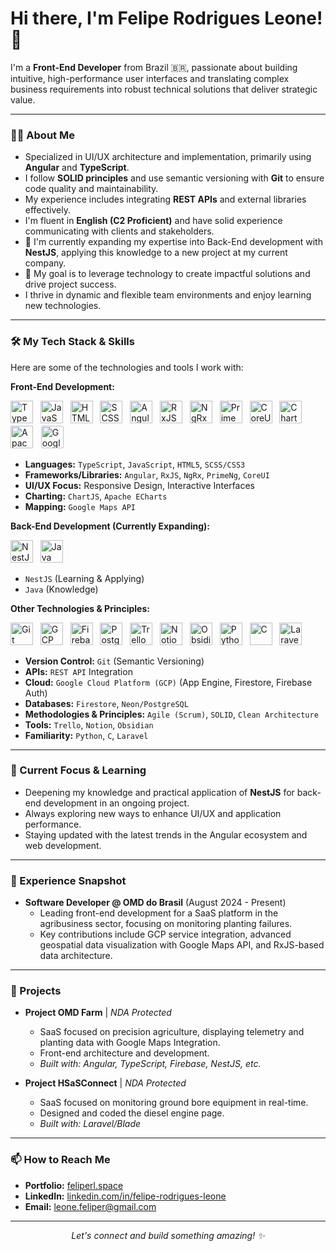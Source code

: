 # Hi there, I'm Felipe Rodrigues Leone! 👋

I'm a **Front-End Developer** from Brazil 🇧🇷, passionate about building intuitive, high-performance user interfaces and translating complex business requirements into robust technical solutions that deliver strategic value.

---

### 👨‍💻 About Me

* Specialized in UI/UX architecture and implementation, primarily using **Angular** and **TypeScript**.
* I follow **SOLID principles** and use semantic versioning with **Git** to ensure code quality and maintainability.
* My experience includes integrating **REST APIs** and external libraries effectively.
* I'm fluent in **English (C2 Proficient)** and have solid experience communicating with clients and stakeholders.
* 🌱 I'm currently expanding my expertise into Back-End development with **NestJS**, applying this knowledge to a new project at my current company.
* 🚀 My goal is to leverage technology to create impactful solutions and drive project success.
* I thrive in dynamic and flexible team environments and enjoy learning new technologies.

---

### 🛠️ My Tech Stack & Skills

Here are some of the technologies and tools I work with:

**Front-End Development:**
<p align="left">
  <img src="https://cdn.jsdelivr.net/gh/devicons/devicon@latest/icons/typescript/typescript-original.svg" alt="TypeScript" width="36" height="36"/>&nbsp;&nbsp;
  <img src="https://cdn.jsdelivr.net/gh/devicons/devicon@latest/icons/javascript/javascript-original.svg" alt="JavaScript" width="36" height="36"/>&nbsp;&nbsp;
  <img src="https://cdn.jsdelivr.net/gh/devicons/devicon@latest/icons/html5/html5-original.svg" alt="HTML5" width="36" height="36"/>&nbsp;&nbsp;
  <img src="https://cdn.jsdelivr.net/gh/devicons/devicon@latest/icons/sass/sass-original.svg" alt="SCSS" width="36" height="36"/>&nbsp;&nbsp;
  <img src="https://cdn.jsdelivr.net/gh/devicons/devicon@latest/icons/angular/angular-original.svg" alt="Angular" width="36" height="36"/>&nbsp;&nbsp;
  <img src="https://cdn.jsdelivr.net/gh/devicons/devicon@latest/icons/rxjs/rxjs-original.svg" alt="RxJS" width="36" height="36"/>&nbsp;&nbsp;
  <img src="https://raw.githubusercontent.com/gilbarbara/logos/main/logos/ngrx.svg" alt="NgRx" width="36" height="36"/>&nbsp;&nbsp;
  <img src="https://www.primefaces.org/primeng/primeng-logo.svg" alt="PrimeNG" width="36" height="36"/>&nbsp;&nbsp;
  <img src="https://coreui.io/images/brand/coreui-signet.svg" alt="CoreUI" width="36" height="36"/>&nbsp;&nbsp;
  <img src="https://www.chartjs.org/img/chartjs-logo.svg" alt="ChartJS" width="36" height="36"/>&nbsp;&nbsp;
  <img src="https://raw.githubusercontent.com/apache/echarts/master/asset/logo.svg" alt="Apache ECharts" width="36" height="36"/>&nbsp;&nbsp;
  <img src="https://cdn.jsdelivr.net/gh/simple-icons/simple-icons/icons/googlemaps.svg" alt="Google Maps API" width="36" height="36" style="background-color:white; padding:1px; border-radius:3px;"/>
</p>

* **Languages:** `TypeScript`, `JavaScript`, `HTML5`, `SCSS/CSS3`
* **Frameworks/Libraries:** `Angular`, `RxJS`, `NgRx`, `PrimeNg`, `CoreUI`
* **UI/UX Focus:** Responsive Design, Interactive Interfaces
* **Charting:** `ChartJS`, `Apache ECharts`
* **Mapping:** `Google Maps API`

**Back-End Development (Currently Expanding):**
<p align="left">
  <img src="https://cdn.jsdelivr.net/gh/devicons/devicon@latest/icons/nestjs/nestjs-original.svg" alt="NestJS" width="36" height="36"/>&nbsp;&nbsp;
  <img src="https://cdn.jsdelivr.net/gh/devicons/devicon@latest/icons/java/java-original.svg" alt="Java" width="36" height="36"/>
</p>

* `NestJS` (Learning & Applying)
* `Java` (Knowledge)

**Other Technologies & Principles:**
<p align="left">
  <img src="https://cdn.jsdelivr.net/gh/devicons/devicon@latest/icons/git/git-original.svg" alt="Git" width="36" height="36"/>&nbsp;&nbsp;
  <img src="https://cdn.jsdelivr.net/gh/devicons/devicon@latest/icons/googlecloud/googlecloud-original.svg" alt="GCP" width="36" height="36"/>&nbsp;&nbsp;
  <img src="https://cdn.jsdelivr.net/gh/devicons/devicon@latest/icons/firebase/firebase-original.svg" alt="Firebase" width="36" height="36"/>&nbsp;&nbsp;
  <img src="https://cdn.jsdelivr.net/gh/devicons/devicon@latest/icons/postgresql/postgresql-original.svg" alt="PostgreSQL" width="36" height="36"/>&nbsp;&nbsp;
  <img src="https://cdn.jsdelivr.net/gh/devicons/devicon@latest/icons/trello/trello-plain.svg" alt="Trello" width="36" height="36"/>&nbsp;&nbsp;
  <img src="https://cdn.jsdelivr.net/gh/devicons/devicon@latest/icons/notion/notion-original.svg" alt="Notion" width="36" height="36"/>&nbsp;&nbsp;
  <img src="https://cdn.jsdelivr.net/gh/devicons/devicon@latest/icons/obsidian/obsidian-original.svg" alt="Obsidian" width="36" height="36"/>&nbsp;&nbsp;
  <img src="https://cdn.jsdelivr.net/gh/devicons/devicon@latest/icons/python/python-original.svg" alt="Python" width="36" height="36"/>&nbsp;&nbsp;
  <img src="https://cdn.jsdelivr.net/gh/devicons/devicon@latest/icons/c/c-original.svg" alt="C" width="36" height="36"/>&nbsp;&nbsp;
  <img src="https://cdn.jsdelivr.net/gh/devicons/devicon@latest/icons/laravel/laravel-original.svg" alt="Laravel" width="36" height="36"/>
</p>

* **Version Control:** `Git` (Semantic Versioning)
* **APIs:** `REST API` Integration
* **Cloud:** `Google Cloud Platform (GCP)` (App Engine, Firestore, Firebase Auth)
* **Databases:** `Firestore`, `Neon/PostgreSQL`
* **Methodologies & Principles:** `Agile (Scrum)`, `SOLID`, `Clean Architecture`
* **Tools:** `Trello`, `Notion`, `Obsidian`
* **Familiarity:** `Python`, `C`, `Laravel`

---

### 🚀 Current Focus & Learning

* Deepening my knowledge and practical application of **NestJS** for back-end development in an ongoing project.
* Always exploring new ways to enhance UI/UX and application performance.
* Staying updated with the latest trends in the Angular ecosystem and web development.

---

### 💼 Experience Snapshot

* **Software Developer @ OMD do Brasil** (August 2024 - Present)
    * Leading front-end development for a SaaS platform in the agribusiness sector, focusing on monitoring planting failures.
    * Key contributions include GCP service integration, advanced geospatial data visualization with Google Maps API, and RxJS-based data architecture.

---

### 🌟 Projects

* **Project OMD Farm** | *NDA Protected*
    * SaaS focused on precision agriculture, displaying telemetry and planting data with Google Maps Integration.
    * Front-end architecture and development.
    * *Built with: Angular, TypeScript, Firebase, NestJS, etc.*

* **Project HSaSConnect** | *NDA Protected*
    * SaaS focused on monitoring ground bore equipment in real-time.
    * Designed and coded the diesel engine page.
    * *Built with: Laravel/Blade*

---

### 📫 How to Reach Me

* **Portfolio:** [feliperl.space](https://feliperl.space)
* **LinkedIn:** [linkedin.com/in/felipe-rodrigues-leone](https://www.linkedin.com/in/felipe-rodrigues-leone/)
* **Email:** [leone.feliper@gmail.com](mailto:leone.feliper@gmail.com)

---

<p align="center">
  <em>Let's connect and build something amazing! ✨</em>
</p>
